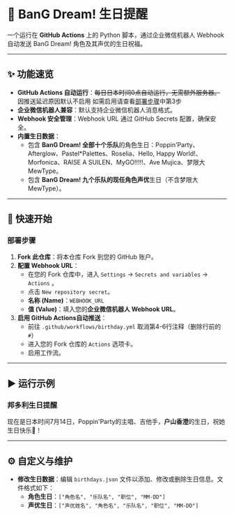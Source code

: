 # 🌸 BanG Dream! 生日提醒

一个运行在 **GitHub Actions** 上的 Python 脚本，通过企业微信机器人 Webhook 自动发送 BanG Dream! 角色及其声优的生日祝福。

---

## ✨ 功能速览

* **GitHub Actions 自动运行**：~~每日日本时间0点自动运行，无需额外服务器。~~ 因推送延迟原因默认不启用 如需启用请查看[部署步骤](https://github.com/ZhongChuTaFei/bandori-birthday?tab=readme-ov-file#%E9%83%A8%E7%BD%B2%E6%AD%A5%E9%AA%A4)中第3步
* **企业微信机器人兼容**：默认支持企业微信机器人消息格式。
* **Webhook 安全管理**：Webhook URL 通过 GitHub Secrets 配置，确保安全。
* **内置生日数据**：
    * 包含 **BanG Dream! 全部十个乐队**的角色生日：Poppin'Party、Afterglow、Pastel*Palettes、Roselia、Hello, Happy World!、Morfonica、RAISE A SUILEN、MyGO!!!!!、Ave Mujica、梦限大MewType。
    * 包含 **BanG Dream! 九个乐队的现任角色声优**生日（不含梦限大MewType）。

---

## 🚀 快速开始

### 部署步骤

1.  **Fork 此仓库**：将本仓库 Fork 到您的 GitHub 账户。
2.  **配置 Webhook URL**：
    * 在您的 Fork 仓库中，进入 `Settings` -> `Secrets and variables` -> `Actions` 。
    * 点击 `New repository secret`。
    * **名称 (Name)**：`WEBHOOK_URL`
    * **值 (Value)**：填入您的**企业微信机器人 Webhook URL**。
3.  **启用 GitHub Actions自动推送**：
    * 前往 `.github/workflows/birthday.yml` 取消第4-6行注释（删除行前的`#`）
    * 进入您的 Fork 仓库的 `Actions` 选项卡。
    * 启用工作流。

---
## ▶️ 运行示例

### 邦多利生日提醒
现在是日本时间7月14日，Poppin'Party的主唱、吉他手，**户山香澄**的生日，祝她生日快乐🎉！

---
## ⚙️ 自定义与维护

* **修改生日数据**：编辑 `birthdays.json` 文件以添加、修改或删除生日信息。文件格式如下：
    * **角色生日**：`["角色名", "乐队名", "职位", "MM-DD"]`
    * **声优生日**：`["声优姓名", "角色名", "乐队名", "职位", "MM-DD"]`
